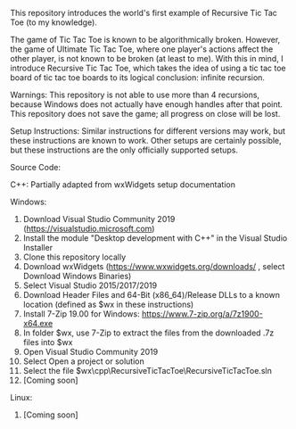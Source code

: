 This repository introduces the world's first example of Recursive Tic Tac Toe (to my knowledge).

The game of Tic Tac Toe is known to be algorithmically broken.  However, the game of Ultimate Tic Tac Toe,
where one player's actions affect the other player, is not known to be broken (at least to me).  With this in mind,
I introduce Recursive Tic Tac Toe, which takes the idea of using a tic tac toe board of tic tac toe boards to its
logical conclusion: infinite recursion.

Warnings:
This repository is not able to use more than 4 recursions, because Windows does not actually have enough handles
after that point.
This repository does not save the game; all progress on close will be lost.

Setup Instructions:
Similar instructions for different versions may work, but these instructions are known to work.
Other setups are certainly possible, but these instructions are the only officially supported setups.

Source Code:

C++:
Partially adapted from wxWidgets setup documentation

Windows:

1. Download Visual Studio Community 2019 (https://visualstudio.microsoft.com)
2. Install the module "Desktop development with C++" in the Visual Studio Installer
3. Clone this repository locally
4. Download wxWidgets (https://www.wxwidgets.org/downloads/ , select Download Windows Binaries)
5. Select Visual Studio 2015/2017/2019
6. Download Header Files and 64-Bit (x86_64)/Release DLLs to a known location (defined as $wx in these instructions)
7. Install 7-Zip 19.00 for Windows: https://www.7-zip.org/a/7z1900-x64.exe
8. In folder $wx, use 7-Zip to extract the files from the downloaded .7z files into $wx
9. Open Visual Studio Community 2019
10. Select Open a project or solution
11. Select the file $wx\cpp\RecursiveTicTacToe\RecursiveTicTacToe.sln
12. [Coming soon]

Linux:

1. [Coming soon]